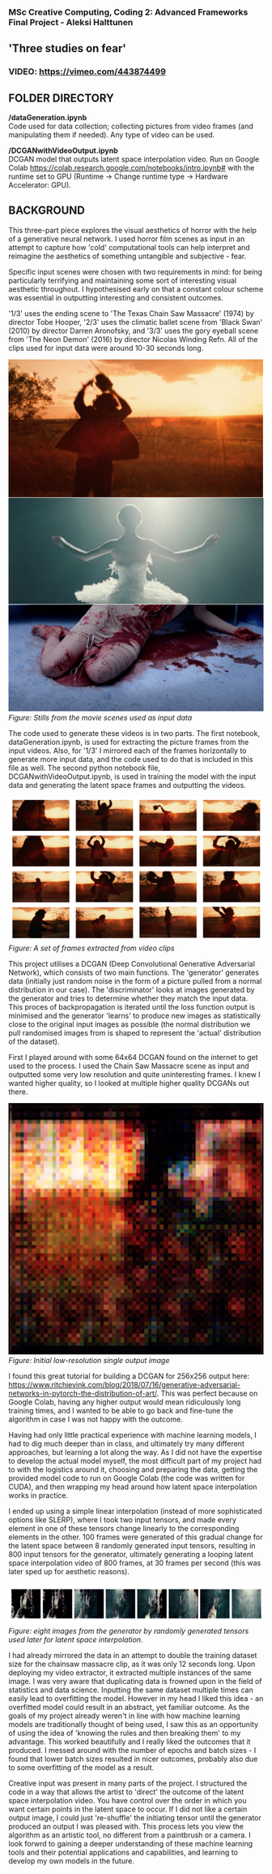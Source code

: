### MSc Creative Computing, Coding 2: Advanced Frameworks Final Project - Aleksi Halttunen


## **'Three studies on fear'**
### VIDEO: https://vimeo.com/443874499

## FOLDER DIRECTORY
**/dataGeneration.ipynb**  
Code used for data collection; collecting pictures from video frames (and manipulating them if needed).  Any type of video can be used.
  
**/DCGANwithVideoOutput.ipynb**  
DCGAN model that outputs latent space interpolation video. Run on Google Colab https://colab.research.google.com/notebooks/intro.ipynb# with the runtime set to GPU (Runtime -> Change runtime type -> Hardware Accelerator: GPU).

## BACKGROUND
This three-part piece explores the visual aesthetics of horror with the help of a generative neural network. I used horror film scenes as input in an attempt to capture how 'cold' computational tools can help interpret and reimagine the aesthetics of something untangible and subjective - fear.  

Specific input scenes were chosen with two requirements in mind: for being particularly terrifying and maintaining some sort of interesting visual aesthetic throughout. I hypothesised early on that a constant colour scheme was essential in outputting interesting and consistent outcomes. 

'1/3' uses the ending scene to 'The Texas Chain Saw Massacre' (1974) by director Tobe Hooper, '2/3' uses the climatic ballet scene from 'Black Swan' (2010) by director Darren Aronofsky, and '3/3' uses the gory eyeball scene from 'The Neon Demon' (2016) by director Nicolas Winding Refn. All of the clips used for input data were around 10-30 seconds long. 

![input](./readme_images/inputvideo.png)  
*Figure: Stills from the movie scenes used as input data*


The code used to generate these videos is in two parts. The first notebook, dataGeneration.ipynb, is used for extracting the picture frames from the input videos. Also, for '1/3' I mirrored each of the frames horizontally to generate more input data, and the code used to do that is included in this file as well. The second python notebook file, DCGANwithVideoOutput.ipynb, is used in training the model with the input data and generating the latent space frames and outputting the videos. 

![sample](./readme_images/inputsample.png)  
*Figure: A set of frames extracted from video clips*


This project utilises a DCGAN (Deep Convolutional Generative Adversarial Network), which consists of two main functions. The 'generator' generates data (initially just random noise in the form of a picture pulled from a normal distribution in our case). The 'discriminator' looks at images generated by the generator and tries to determine whether they match the input data. This proces of backpropagation is iterated until the loss function output is minimised and the generator 'learns' to produce new images as statistically close to the original input images as possible (the normal distribution we pull randomised images from is shaped to represent the 'actual' distribution of the dataset).

First I played around with some 64x64 DCGAN found on the internet to get used to the process. I used the Chain Saw Massacre scene as input and outputted some very low resolution and quite uninteresting frames. I knew I wanted higher quality, so I looked at multiple higher quality DCGANs out there. 

![64x64](./readme_images/64x64.png)  
*Figure: Initial low-resolution single output image*

I found this great tutorial for building a DCGAN for 256x256 output here: https://www.ritchievink.com/blog/2018/07/16/generative-adversarial-networks-in-pytorch-the-distribution-of-art/. This was perfect because on Google Colab, having any higher output would mean ridiculously long training times, and I wanted to be able to go back and fine-tune the algorithm in case I was not happy with the outcome. 

Having had only little practical experience with machine learning models, I had to dig much deeper than in class, and ultimately try many different approaches, but learning a lot along the way. As I did not have the expertise to develop the actual model myself, the most difficult part of my project had to with the logistics around it, choosing and preparing the data, getting the provided model code to run on Google Colab (the code was written for CUDA), and then wrapping my head around how latent space interpolation works in practice. 

I ended up using a simple linear interpolation (instead of more sophisticated options like SLERP), where I took two input tensors, and made every element in one of these tensors change linearly to the corresponding elements in the other. 100 frames were generated of this gradual change for the latent space between 8 randomly generated input tensors, resulting in 800 input tensors for the generator, ultimately generating a looping latent space interpolation video of 800 frames, at 30 frames per second (this was later sped up for aesthetic reasons).

![2/3](./readme_images/2:3.png)  
*Figure: eight images from the generator by randomly generated tensors used later for latent space interpolation.*

I had already mirrored the data in an attempt to double the training dataset size for the chainsaw massacre clip, as it was only 12 seconds long. Upon deploying my video extractor, it extracted multiple instances of the same image.  I was very aware that duplicating data is frowned upon in the field of statistics and data science. Inputting the same dataset multiple times can easily lead to overfitting the model. However in my head I liked this idea - an overfitted model could result in an abstract, yet familiar outcome. As the goals of my project already weren't in line with how machine learning models are traditionally thought of being used, I saw this as an opportunity of using the idea of 'knowing the rules and then breaking them' to my advantage. This worked beautifully and I really liked the outcomes that it produced.  I messed around with the number of epochs and batch sizes - I found that lower batch sizes resulted in nicer outcomes, probably also due to some overfitting of the model as a result. 

Creative input was present in many parts of the project.
I structured the code in a way that allows the artist to 'direct' the outcome of the latent space interpolation video. You have control over the order in which you want certain points in the latent space to occur. If I did not like a certain output image, I could just 're-shuffle' the initiating tensor until the generator produced an output I was pleased with. This process lets you view the algorithm as an artistic tool, no different from a paintbrush or a camera. I look forwrd to gaining a deeper understanding of these machine learning tools and their potential applications and capabilities, and learning to develop my own models in the future. 

